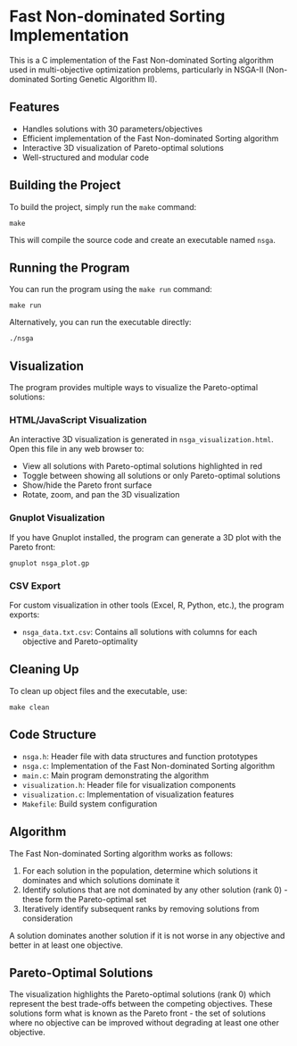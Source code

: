 # Fast Non-dominated Sorting Implementation

This is a C implementation of the Fast Non-dominated Sorting algorithm used in multi-objective optimization problems, particularly in NSGA-II (Non-dominated Sorting Genetic Algorithm II).

## Features

- Handles solutions with 30 parameters/objectives
- Efficient implementation of the Fast Non-dominated Sorting algorithm
- Interactive 3D visualization of Pareto-optimal solutions
- Well-structured and modular code

## Building the Project

To build the project, simply run the `make` command:

```
make
```

This will compile the source code and create an executable named `nsga`.

## Running the Program

You can run the program using the `make run` command:

```
make run
```

Alternatively, you can run the executable directly:

```
./nsga
```

## Visualization

The program provides multiple ways to visualize the Pareto-optimal solutions:

### HTML/JavaScript Visualization

An interactive 3D visualization is generated in `nsga_visualization.html`. Open this file in any web browser to:
- View all solutions with Pareto-optimal solutions highlighted in red
- Toggle between showing all solutions or only Pareto-optimal solutions
- Show/hide the Pareto front surface
- Rotate, zoom, and pan the 3D visualization

### Gnuplot Visualization

If you have Gnuplot installed, the program can generate a 3D plot with the Pareto front:

```
gnuplot nsga_plot.gp
```

### CSV Export

For custom visualization in other tools (Excel, R, Python, etc.), the program exports:
- `nsga_data.txt.csv`: Contains all solutions with columns for each objective and Pareto-optimality

## Cleaning Up

To clean up object files and the executable, use:

```
make clean
```

## Code Structure

- `nsga.h`: Header file with data structures and function prototypes
- `nsga.c`: Implementation of the Fast Non-dominated Sorting algorithm
- `main.c`: Main program demonstrating the algorithm
- `visualization.h`: Header file for visualization components
- `visualization.c`: Implementation of visualization features
- `Makefile`: Build system configuration

## Algorithm

The Fast Non-dominated Sorting algorithm works as follows:

1. For each solution in the population, determine which solutions it dominates and which solutions dominate it
2. Identify solutions that are not dominated by any other solution (rank 0) - these form the Pareto-optimal set
3. Iteratively identify subsequent ranks by removing solutions from consideration

A solution dominates another solution if it is not worse in any objective and better in at least one objective.

## Pareto-Optimal Solutions

The visualization highlights the Pareto-optimal solutions (rank 0) which represent the best trade-offs between the competing objectives. These solutions form what is known as the Pareto front - the set of solutions where no objective can be improved without degrading at least one other objective. 
